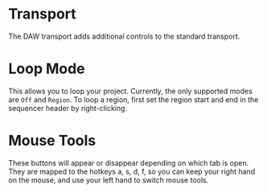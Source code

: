 # Transport
The DAW transport adds additional controls to the standard transport.

# Loop Mode
This allows you to loop your project.  Currently, the only supported modes are
`Off` and `Region`.  To loop a region, first set the region start and end in
the sequencer header by right-clicking.

# Mouse Tools
These buttons will appear or disappear depending on which tab is open.  They
are mapped to the hotkeys a, s, d, f, so you can keep your right hand on
the mouse, and use your left hand to switch mouse tools.
